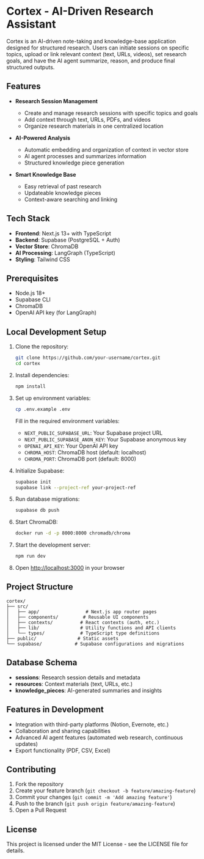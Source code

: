 # Cortex - AI-Driven Research Assistant

Cortex is an AI-driven note-taking and knowledge-base application designed for structured research. Users can initiate sessions on specific topics, upload or link relevant context (text, URLs, videos), set research goals, and have the AI agent summarize, reason, and produce final structured outputs.

## Features

- **Research Session Management**

  - Create and manage research sessions with specific topics and goals
  - Add context through text, URLs, PDFs, and videos
  - Organize research materials in one centralized location

- **AI-Powered Analysis**

  - Automatic embedding and organization of context in vector store
  - AI agent processes and summarizes information
  - Structured knowledge piece generation

- **Smart Knowledge Base**
  - Easy retrieval of past research
  - Updateable knowledge pieces
  - Context-aware searching and linking

## Tech Stack

- **Frontend**: Next.js 13+ with TypeScript
- **Backend**: Supabase (PostgreSQL + Auth)
- **Vector Store**: ChromaDB
- **AI Processing**: LangGraph (TypeScript)
- **Styling**: Tailwind CSS

## Prerequisites

- Node.js 18+
- Supabase CLI
- ChromaDB
- OpenAI API key (for LangGraph)

## Local Development Setup

1. Clone the repository:

   ```bash
   git clone https://github.com/your-username/cortex.git
   cd cortex
   ```

2. Install dependencies:

   ```bash
   npm install
   ```

3. Set up environment variables:

   ```bash
   cp .env.example .env
   ```

   Fill in the required environment variables:

   - `NEXT_PUBLIC_SUPABASE_URL`: Your Supabase project URL
   - `NEXT_PUBLIC_SUPABASE_ANON_KEY`: Your Supabase anonymous key
   - `OPENAI_API_KEY`: Your OpenAI API key
   - `CHROMA_HOST`: ChromaDB host (default: localhost)
   - `CHROMA_PORT`: ChromaDB port (default: 8000)

4. Initialize Supabase:

   ```bash
   supabase init
   supabase link --project-ref your-project-ref
   ```

5. Run database migrations:

   ```bash
   supabase db push
   ```

6. Start ChromaDB:

   ```bash
   docker run -d -p 8000:8000 chromadb/chroma
   ```

7. Start the development server:

   ```bash
   npm run dev
   ```

8. Open [http://localhost:3000](http://localhost:3000) in your browser

## Project Structure

```
cortex/
├── src/
│   ├── app/                 # Next.js app router pages
│   ├── components/         # Reusable UI components
│   ├── contexts/          # React contexts (auth, etc.)
│   ├── lib/               # Utility functions and API clients
│   └── types/             # TypeScript type definitions
├── public/               # Static assets
└── supabase/            # Supabase configurations and migrations
```

## Database Schema

- **sessions**: Research session details and metadata
- **resources**: Context materials (text, URLs, etc.)
- **knowledge_pieces**: AI-generated summaries and insights

## Features in Development

- Integration with third-party platforms (Notion, Evernote, etc.)
- Collaboration and sharing capabilities
- Advanced AI agent features (automated web research, continuous updates)
- Export functionality (PDF, CSV, Excel)

## Contributing

1. Fork the repository
2. Create your feature branch (`git checkout -b feature/amazing-feature`)
3. Commit your changes (`git commit -m 'Add amazing feature'`)
4. Push to the branch (`git push origin feature/amazing-feature`)
5. Open a Pull Request

## License

This project is licensed under the MIT License - see the LICENSE file for details.
